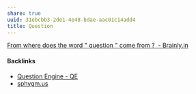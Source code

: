 ```yaml
---
share: true
uuid: 31ebcbb3-2de1-4e48-bdae-aac01c14add4
title: Question
---
```

[From where does the word " question " come from ? ​ - Brainly.in](https://brainly.in/question/39196159)

#### Backlinks

* [Question Engine - QE](/cc5cc49d-f554-4f29-b31a-b8789688e6a3)
* [sphygm.us](/53f0db9f-79ac-4afb-b488-b389ee93812e)